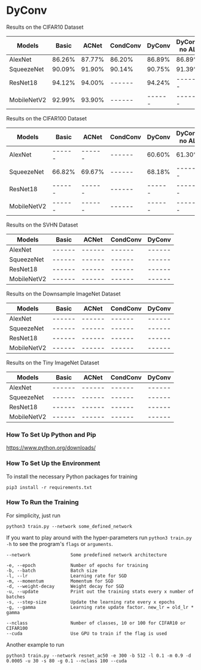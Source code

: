 # DyConv

Results on the CIFAR10 Dataset

| Models        | Basic         | ACNet         | CondConv      | DyConv        | DyConv no AL  |
|---------------|---------------|---------------|---------------|---------------|---------------|
| AlexNet       | 86.26%        | 87.77%        | 86.20%        | 86.89%        | 86.89%        |
| SqueezeNet    | 90.09%        | 91.90%        | 90.14%        | 90.75%        | 91.39%        |
| ResNet18      | 94.12%        | 94.00%        | ------        | 94.24%        | ------        |
| MobileNetV2   | 92.99%        | 93.90%        | ------        | ------        | ------        |

Results on the CIFAR100 Dataset

| Models        | Basic         | ACNet         | CondConv      | DyConv        | DyConv no AL  |
|---------------|---------------|---------------|---------------|---------------|---------------|
| AlexNet       | ------        | ------        | ------        | 60.60%        | 61.30%        |
| SqueezeNet    | 66.82%        | 69.67%        | ------        | 68.18%        | ------        |
| ResNet18      | ------        | ------        | ------        | ------        | ------        |
| MobileNetV2   | ------        | ------        | ------        | ------        | ------        |

Results on the SVHN Dataset

| Models        | Basic         | ACNet         | CondConv      | DyConv        |
|---------------|---------------|---------------|---------------|---------------|
| AlexNet       | ------        | ------        | ------        | ------        |
| SqueezeNet    | ------        | ------        | ------        | ------        |
| ResNet18      | ------        | ------        | ------        | ------        |
| MobileNetV2   | ------        | ------        | ------        | ------        |

Results on the Downsample ImageNet Dataset

| Models        | Basic         | ACNet         | CondConv      | DyConv        |
|---------------|---------------|---------------|---------------|---------------|
| AlexNet       | ------        | ------        | ------        | ------        |
| SqueezeNet    | ------        | ------        | ------        | ------        |
| ResNet18      | ------        | ------        | ------        | ------        |
| MobileNetV2   | ------        | ------        | ------        | ------        |

Results on the Tiny ImageNet Dataset

| Models        | Basic         | ACNet         | CondConv      | DyConv        |
|---------------|---------------|---------------|---------------|---------------|
| AlexNet       | ------        | ------        | ------        | ------        |
| SqueezeNet    | ------        | ------        | ------        | ------        |
| ResNet18      | ------        | ------        | ------        | ------        |
| MobileNetV2   | ------        | ------        | ------        | ------        |
### How To Set Up Python and Pip

https://www.python.org/downloads/

### How To Set Up the Environment

To install the necessary Python packages for training

    pip3 install -r requirements.txt

### How To Run the Training

For simplicity, just run

    python3 train.py --network some_defined_network

If you want to play around with the hyper-parameters run ``python3 train.py -h`` to see the program's ``flags`` or ``arguments``.

    --network               Some predefined network architecture
    
    -e, --epoch             Number of epochs for training
    -b, --batch             Batch size
    -l, --lr                Learning rate for SGD
    -m, --momentum          Momentum for SGD
    -d, --weight-decay      Weight decay for SGD
    -u, --update            Print out the training stats every x number of batches
    -s, --step-size         Update the learning rate every x epochs
    -g, --gamma             Learning rate update factor. new_lr = old_lr * gamma
    
    --nclass                Number of classes, 10 or 100 for CIFAR10 or CIFAR100
    --cuda                  Use GPU to train if the flag is used

Another example to run

    python3 train.py --network resnet_ac50 -e 300 -b 512 -l 0.1 -m 0.9 -d 0.0005 -u 30 -s 80 -g 0.1 --nclass 100 --cuda

